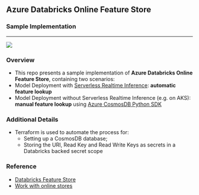 ## Azure Databricks Online Feature Store
### Sample Implementation

<hr/>

<img src="https://github.com/rafaelvp-db/databricks-online-feature-store/blob/master/img/arch.png?raw=true" />

### Overview

* This repo presents a sample implementation of **Azure Databricks Online Feature Store**, containing two scenarios:
* Model Deployment with [Serverless Realtime Inference](https://docs.databricks.com/mlflow/serverless-real-time-inference.html): **automatic feature lookup**
* Model Deployment without Serverless Realtime Inference (e.g. on AKS): **manual feature lookup** using [Azure CosmosDB Python SDK](https://learn.microsoft.com/nl-nl/azure/cosmos-db/nosql/sdk-python)

### Additional Details

* Terraform is used to automate the process for:
    * Setting up a CosmosDB database;
    * Storing the URI, Read Key and Read Write Keys as secrets in a Databricks backed secret scope


### Reference

* [Databricks Feature Store](https://docs.databricks.com/machine-learning/feature-store/index.html)
* [Work with online stores](https://docs.databricks.com/machine-learning/feature-store/online-feature-stores.html)